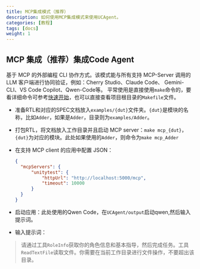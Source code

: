 ```yaml
---
title: MCP集成模式（推荐）
description: 如何使用MCP集成模式来使用UCAgent。
categories: [教程]
tags: [docs]
weight: 1
---
```



## MCP 集成（推荐）集成Code Agent

基于 MCP 的外部编程 CLI 协作方式。该模式能与所有支持 MCP-Server 调用的 LLM 客户端进行协同验证，例如：Cherry Studio、Claude Code、 Gemini-CLI、VS Code Copilot、Qwen-Code等。
平常使用是直接使用`make`命令的，要看详细命令可参考[快速开始](../ucagent/introduce.md/#快速开始)，也可以直接查看项目根目录的`Makefile`文件。

- 准备RTL和对应的SPEC文档放入`examples/{dut}`文件夹。`{dut}`是模块的名称，比如`Adder`，如果是`Adder`，目录则为`examples/Adder`。

- 打包RTL，将文档放入工作目录并且启动 MCP server：`make mcp_{dut}`，`{dut}`为对应的模块。此处如果使用的`Adder`，则命令为`make mcp_Adder`

- 在支持 MCP client 的应用中配置 JSON：

  ```json
  {
  	"mcpServers": {
  		"unitytest": {
  			"httpUrl": "http://localhost:5000/mcp",
  			"timeout": 10000
  		}
  	}
  }
  ```

- 启动应用：此处使用的Qwen Code，在`UCAgent/output`启动qwen,然后输入提示词。
- 输入提示词：
>请通过工具`RoleInfo`获取你的角色信息和基本指导，然后完成任务。工具`ReadTextFile`读取文件。你需要在当前工作目录进行文件操作，不要超出该目录。

